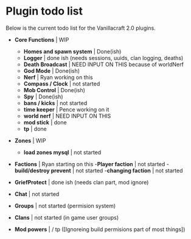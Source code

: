 Plugin todo list
=====

Below is the current todo list for the Vanillacraft 2.0 plugins.

- **Core Functions** | WIP
	- **Homes and spawn system**     | Done(ish)
	- **Logger**                     | done ish (needs sessions, uuids, clan logging, deaths)
	- **Death Broadcast**            | NEED INPUT ON THIS because of worldNerf
	- **God Mode**                   | Done(ish)
	- **Nerf**                       | Ryan working on this
	- **Compass / Clock**            | not started
	- **Mob Control**                | Done(ish)
	- **Spy**                        | Done(ish)
	- **bans / kicks**               | not started
	- **time keeper**                | Pence working on it
	- **world nerf**                 | NEED INPUT ON THIS
	- **mod stick**                  | done
	- **tp**                         | done
	   

- **Zones**          | WIP   
  - **load zones mysql**           | not started
	  
    
- **Factions**       | Ryan starting on this
	-**Player faction**             | not started
	-**build/destroy prevent**      | not started
	-**changing faction**           | not started
- **GriefProtect**   | done ish (needs clan part, mod ignore)
- **Chat**           | not started
- **Groups**         | not started (permision system)
- **Clans**          | not started (in game user groups)

- **Mod powers**     |  / tp ([Ignoreing build permisions part of most things])
